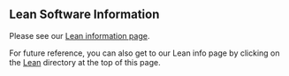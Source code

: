 
## Lean Software Information

Please see our [Lean information page](https://github.com/williamdemeo/cs241-spring2022/tree/master/Lean).

For future reference, you can also get to our Lean info page by clicking on the [Lean](https://github.com/williamdemeo/cs241-spring2022/tree/master/Lean) directory at the top of this page.

